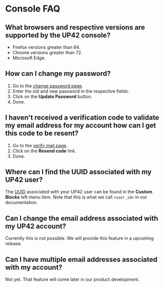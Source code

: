 # Console FAQ

## What browsers and respective versions are supported by the UP42 console?
 
 * Firefox versions greater than 64.
 * Chrome versions greater than 72.
 * Microsoft Edge.

## How can I change my password?

 1. Go to the [change password page](https://up42.com/settings/password).
 2. Enter the old and new password in the respective fields. 
 3. Click on the **Update Password** button.
 4. Done.

## I haven't received a verification code to validate my email address for my account how can I get this code to be resent?
 
 1. Go to the [verify mail page](https://up42.com/verify-mail).
 2. Click on the **Resend code** link.
 3. Done.

## Where can I find the UUID associated with my UP42 user?
 
The [UUID](https://en.wikipedia.org/wiki/Universally_unique_identifier)
associated with your UP42 user can be found in the **Custom Blocks**
left menu item. Note that this is what we call `<user_id>` in our
documentation.
 
## Can I change the email address associated with my UP42 account?
 
Currently this is not possible. We will provide this feature in a
upcoming release. 
 
## Can I have multiple email addresses associated with my account?
 
Not yet. That feature will come later in our product development.
